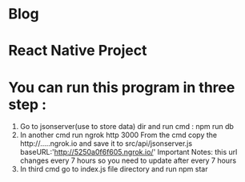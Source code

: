 # Blog
# React Native Project
# You can run this program in three step :
1. Go to jsonserver(use to store data) dir and run cmd : npm run db
2. In another cmd run ngrok http 3000
From the cmd copy the http://.....ngrok.io and save it to src/api/jsonserver.js
            baseURL:'http://5250a0f6f605.ngrok.io/'
       Important Notes: this url changes every 7 hours so you need to update after every 7 hours
3. In third cmd go to index.js file directory and run npm star
